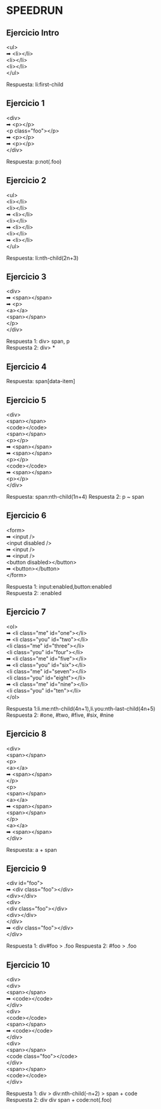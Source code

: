 # SPEEDRUN

## Ejercicio Intro
\<ul>  
➡      \<li>\</li>  
        \<li>\</li>  
        \<li>\</li>  
    \</ul>

Respuesta: li:first-child

## Ejercicio 1
\<div>  
➡ \<p>\</p>  
  \<p class="foo">\</p>  
➡  \<p>\</p>  
➡  \<p>\</p>  
\</div>

Respuesta: p:not(.foo)

## Ejercicio 2
\<ul>  
  \<li>\</li>  
  \<li>\</li>  
➡ \<li>\</li>  
  \<li>\</li>  
➡  \<li>\</li>  
  \<li>\</li>  
➡  \<li>\</li>  
\</ul>

Respuesta: li:nth-child(2n+3)

## Ejercicio 3
\<div>  
➡  \<span>\</span>  
➡  \<p>  
    \<a>\</a>  
    \<span>\</span>  
  \</p>  
\</div>

Respuesta 1: div> span, p   
Respuesta 2: div> *

## Ejercicio 4

Respuesta: span[data-item]

## Ejercicio 5

\<div>  
    \<span>\</span>  
    \<code>\</code>  
    \<span>\</span>  
    \<p>\</p>  
 ➡ \<span>\</span>  
 ➡ \<span>\</span>  
    \<p>\</p>  
    \<code>\</code>  
 ➡ \<span>\</span>  
    \<p>\</p>  
\</div>  

Respuesta: span:nth-child(1n+4)
Respuesta 2: p ~ span

## Ejercicio 6

\<form>  
➡  \<input />  
    \<input disabled />  
➡  \<input />  
➡  \<input />  
    \<button disabled>\</button>  
➡  \<button>\</button>  
\</form>

Respuesta 1: input:enabled,button:enabled  
Respuesta 2: :enabled

## Ejercicio 7

\<ol>  
➡  \<li class="me" id="one">\</li>  
➡  \<li class="you" id="two">\</li>  
    \<li class="me" id="three">\</li>  
    \<li class="you" id="four">\</li>  
➡  \<li class="me" id="five">\</li>  
➡  \<li class="you" id="six">\</li>  
    \<li class="me" id="seven">\</li>  
    \<li class="you" id="eight">\</li>  
➡  \<li class="me" id="nine">\</li>  
    \<li class="you" id="ten">\</li>  
\</ol>  

Respuesta 1:li.me:nth-child(4n+1),li.you:nth-last-child(4n+5)  
Respuesta 2: #one, #two, #five, #six, #nine

## Ejercicio 8

\<div>  
  \<span>\</span>  
  \<p>  
    \<a>\</a>  
➡  \<span>\</span>  
  \</p>  
  \<p>  
    \<span>\</span>  
    \<a>\</a>  
➡  \<span>\</span>  
    \<span>\</span>  
  \</p>  
    \<a>\</a>  
➡  \<span>\</span>  
\</div>  

Respuesta: a + span  

## Ejercicio 9

\<div id="foo">  
➡  \<div class="foo">\</div>  
    \<div>\</div>  
    \<div>  
      \<div class="foo">\</div>  
      \<div>\</div>  
    \</div>  
➡  \<div class="foo">\</div>  
\</div>  

Respuesta 1: div#foo > .foo
Respuesta 2: #foo > .foo

## Ejercicio 10

\<div>  
  \<div>  
    \<span>\</span>  
➡  \<code>\</code>  
  \</div>  
  \<div>  
    \<code>\</code>  
    \<span>\</span>  
➡  \<code>\</code>  
  \</div>  
  \<div>  
    \<span>\</span>  
    \<code class="foo">\</code>  
  \</div>  
  \<span>\</span>  
  \<code>\</code>  
\</div>  

Respuesta 1: div > div:nth-child(-n+2)  > span + code  
Respuesta 2: div div span + code:not(.foo)